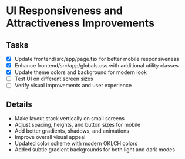 # UI Responsiveness and Attractiveness Improvements

## Tasks
- [x] Update frontend/src/app/page.tsx for better mobile responsiveness
- [x] Enhance frontend/src/app/globals.css with additional utility classes
- [x] Update theme colors and background for modern look
- [ ] Test UI on different screen sizes
- [ ] Verify visual improvements and user experience

## Details
- Make layout stack vertically on small screens
- Adjust spacing, heights, and button sizes for mobile
- Add better gradients, shadows, and animations
- Improve overall visual appeal
- Updated color scheme with modern OKLCH colors
- Added subtle gradient backgrounds for both light and dark modes
